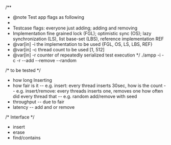 
/**
 * @note Test app flags as following
 * 
 * Testcase flags: everyone just adding; adding and removing
 * Implementation fine grained lock (FGL); optimistic sync (OS); lazy synchronization (LS), list base-set (LBS), reference implementation REF
 * @var[in] -i the implementation to be used {FGL, OS, LS, LBS, REF}
 * @var[in] -c thread count to be used [1, 512]
 * @var[in] -r counter of repeatedly serialized test execution
 */
./ampp -i<implementaion> -c<threadCount> -r<repetitionCycles> --add --remove --random


/* to be tested */
- how long Inserting
- how fair is it 
 -- e.g. insert: every thread inserts 30sec, how is the count
 -- e.g. insert/remove: every threads inserts one, removes one how often did every thread that
 -- e.g. random add/remove with seed
- throughput
 -- due to fair
- latency
 -- add and or remove

/* Interface */
- insert
- erase
- find/contains

